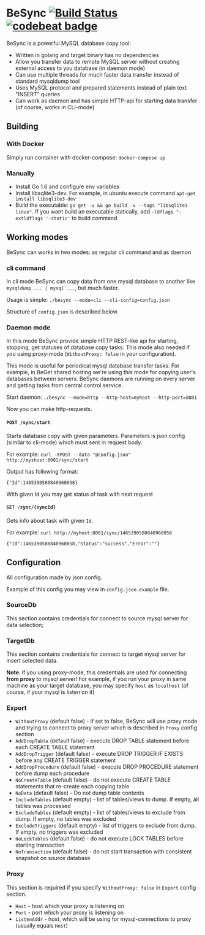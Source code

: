 # BeSync [![Build Status](https://travis-ci.org/LTD-Beget/besync.svg?branch=master)](https://travis-ci.org/LTD-Beget/besync) [![codebeat badge](https://codebeat.co/badges/af1f3185-d6bf-4228-96c2-7c446e646076)](https://codebeat.co/projects/github-com-ltd-beget-besync)
BeSync is a powerful MySQL database copy tool:

- Written in golang and target binary has no dependencies
- Allow you transfer data to remote MySQL server without creating external access to you database (in daemon mode)
- Can use multiple threads for much faster data transfer instead of standard mysqldump tool
- Uses MySQL protocol and prepared statements instead of plain text "INSERT" queries
- Can work as daemon and has simple HTTP-api for starting data transfer (of course, works in CLI-mode)


## Building
### With Docker
Simply run container with docker-compose: `docker-compose up`

### Manually
- Install Go 1.6 and configure env variables
- Install libsqlite3-dev. For example, in ubuntu execute command `apt-get install libsqlite3-dev`
- Build the executable: `go get -v && go build -v --tags "libsqlite3 linux"`. If you want build an executable statically, add `-ldflags "-extldflags '-static'` to build command.

## Working modes
BeSync can works in two modes: as regular cli command and as daemon

### cli command
In cli mode BeSync can copy data from one mysql database to another like `mysqldump ... | mysql ...`, but much faster.

Usage is simple:
`./besync --mode=cli --cli-config=config.json`

Structure of `config.json` is described below.

### Daemon mode
In this mode BeSync provide simple HTTP REST-like api for starting, stopping, get statuses of database copy tasks.
This mode also needed if you using proxy-mode (`WithoutProxy: false` in your configuration).

This mode is useful for periodical mysql database transfer tasks. For example, in BeGet shared hosting we're using this mode
for copying user's databases between servers. BeSync daemons are running on every server and getting tasks from central control service.

Start daemon:
`./besync --mode=http --http-host=myhost --http-port=8081`

Now you can make http-requests.

#### `POST /sync/start`
Starts database copy with given parameters.
Parameters is json config (similar to cli-mode) which must sent in request body.

For example: `curl -XPOST --data "@config.json" http://myshost:8081/sync/start`

Output has following format:
```
{"Id":1465390580840960058}
```

With given Id you may get status of task with next request

#### `GET /sync/{syncId}`
Gets info about task with given `Id`.

For example: `curl http://myhost:8081/sync/1465390580840960058`
```
{"Id":1465390580840960058,"Status":"success","Error":""}
```

## Configuration
All configuration made by json config.

Example of this config you may view in `config.json.example` file.

### SourceDb
This section contains credentials for connect to source mysql server for data selection;

### TargetDb
This section contains credentials for connect to target mysql server for insert selected data.

**Note**: if you using proxy-mode, this credentials are used for connecting **from proxy** to mysql server!
For example, if you run your proxy in same machine as your target database,
you may specify `host` as `localhost` (of course, if your mysql is listen on it)

### Export
- `WithoutProxy` (default false) - if set to false,
BeSync will use proxy mode and trying to connect to proxy server which is described in `Proxy` config section
- `AddDropTable` (default false) - execute DROP TABLE statement before each CREATE TABLE statement
- `AddDropTrigger` (default false) - execute DROP TRIGGER IF EXISTS before any CREATE TRIGGER statement
- `AddDropProcedure` (default false) - execute DROP PROCEDURE statement before dump each procedure
- `NoCreateTable` (default false) - do not execute CREATE TABLE statements that re-create each copying table
- `NoData` (default false) - Do not dump table contents
- `IncludeTables` (default empty) - list of tables/views to dump. If empty, all tables was processed
- `ExcludeTables` (default empty) - list of tables/views to exclude from dump. If empty, no tables was excluded
- `ExcludeTriggers` (default empty) - list of triggers to exclude from dump. If empty, no triggers was excluded
- `NoLockTables` (default false) - do not execute LOCK TABLES before starting transaction
- `NoTransaction` (default false) - do not start transaction with consistent snapshot on source database

### Proxy
This section is required if you specify `WithoutProxy: false` in `Export` config section.

- `Host` - host which your proxy is listening on
- `Port` - port which your proxy is listening on
- `ListenAddr` - host, which will be using for mysql-connections to proxy (usually equals `Host`)

